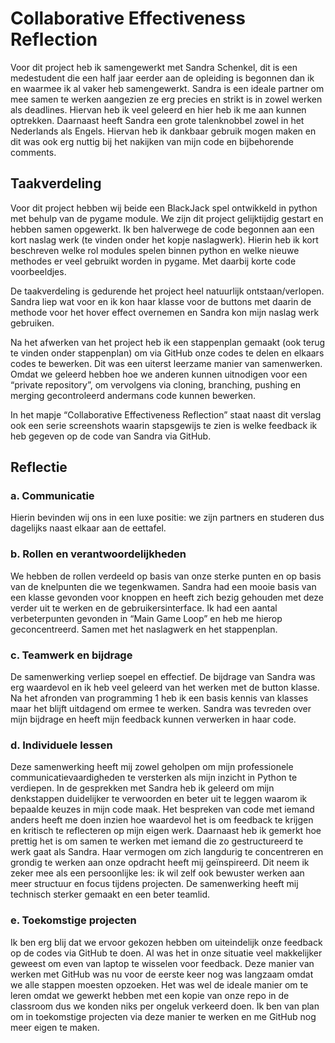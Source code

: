 # Collaborative Effectiveness Reflection 

Voor dit project heb ik samengewerkt met Sandra Schenkel, dit is een medestudent die een half jaar eerder aan de opleiding is begonnen dan ik en waarmee ik al vaker heb samengewerkt. Sandra is een ideale partner om mee samen te werken aangezien ze erg precies en strikt is in zowel werken als deadlines. Hiervan heb ik veel geleerd en hier heb ik me aan kunnen optrekken. Daarnaast heeft Sandra een grote talenknobbel zowel in het Nederlands als Engels. Hiervan heb ik dankbaar gebruik mogen maken en dit was ook erg nuttig bij het nakijken van mijn code en bijbehorende comments. 

## Taakverdeling
Voor dit project hebben wij beide een BlackJack spel ontwikkeld in python met behulp van de pygame module. We zijn dit project gelijktijdig gestart en hebben samen opgewerkt. Ik ben halverwege de code begonnen aan een kort naslag werk (te vinden onder het kopje naslagwerk). Hierin heb ik kort beschreven welke rol modules spelen binnen python en welke nieuwe methodes er veel gebruikt worden in pygame. Met daarbij korte code voorbeeldjes. 

De taakverdeling is gedurende het project heel natuurlijk ontstaan/verlopen. Sandra liep wat voor en ik kon haar klasse voor de buttons met daarin de methode voor het hover effect overnemen en Sandra kon mijn naslag werk gebruiken. 

Na het afwerken van het project heb ik een stappenplan gemaakt (ook terug te vinden onder stappenplan) om via GitHub onze codes te delen en elkaars codes te bewerken. Dit was een uiterst leerzame manier van samenwerken. Omdat we geleerd hebben hoe we anderen kunnen uitnodigen voor een “private repository”, om vervolgens via cloning, branching, pushing en merging gecontroleerd andermans code kunnen bewerken. 


In het mapje “Collaborative Effectiveness Reflection” staat naast dit verslag ook een serie screenshots waarin stapsgewijs te zien is welke feedback ik heb gegeven op de code van Sandra via GitHub.

## Reflectie
### a. Communicatie
Hierin bevinden wij ons in een luxe positie: we zijn partners en studeren dus dagelijks naast elkaar aan de eettafel. 

### b. Rollen en verantwoordelijkheden
We hebben de rollen verdeeld op basis van onze sterke punten en op basis van de knelpunten die we tegenkwamen. Sandra had een mooie basis van een klasse gevonden voor knoppen en heeft zich bezig gehouden met deze verder uit te werken en de gebruikersinterface. Ik had een aantal verbeterpunten gevonden in “Main Game Loop” en heb me hierop geconcentreerd. Samen met het naslagwerk en het stappenplan. 

### c. Teamwerk en bijdrage
De samenwerking verliep soepel en effectief. De bijdrage van Sandra was erg waardevol en ik heb veel geleerd van het werken met de button klasse. Na het afronden van programming 1 heb ik een basis kennis van klasses maar het blijft uitdagend om ermee te werken. Sandra was tevreden over mijn bijdrage en heeft mijn feedback kunnen verwerken in haar code. 

### d. Individuele lessen
Deze samenwerking heeft mij zowel geholpen om mijn professionele communicatievaardigheden te versterken als mijn inzicht in Python te verdiepen. In de gesprekken met Sandra heb ik geleerd om mijn denkstappen duidelijker te verwoorden en beter uit te leggen waarom ik bepaalde keuzes in mijn code maak. Het bespreken van code met iemand anders heeft me doen inzien hoe waardevol het is om feedback te krijgen en kritisch te reflecteren op mijn eigen werk.
Daarnaast heb ik gemerkt hoe prettig het is om samen te werken met iemand die zo gestructureerd te werk gaat als Sandra. Haar vermogen om zich langdurig te concentreren en grondig te werken aan onze opdracht heeft mij geïnspireerd. Dit neem ik zeker mee als een persoonlijke les: ik wil zelf ook bewuster werken aan meer structuur en focus tijdens projecten. De samenwerking heeft mij technisch sterker gemaakt en een beter teamlid.


### e. Toekomstige projecten
Ik ben erg blij dat we ervoor gekozen hebben om uiteindelijk onze feedback op de codes via GitHub te doen. Al was het in onze situatie veel makkelijker geweest om even van laptop te wisselen voor feedback. 
Deze manier van werken met GitHub was nu voor de eerste keer nog was langzaam omdat we alle stappen moesten opzoeken. Het was wel de ideale manier om te leren omdat we gewerkt hebben met een kopie van onze repo in de classroom dus we konden niks per ongeluk verkeerd doen. Ik ben van plan om in toekomstige projecten via deze manier te werken en me GitHub nog meer eigen te maken. 